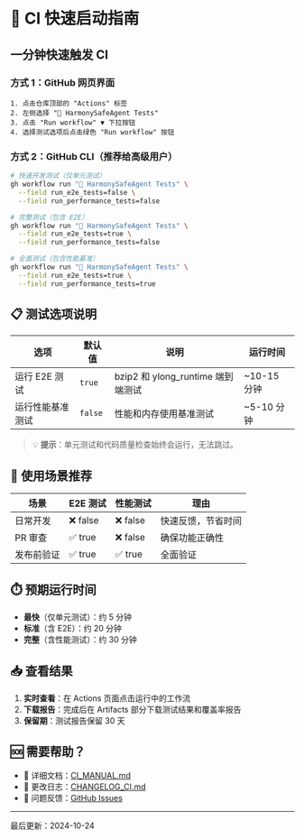 # 🚀 CI 快速启动指南

## 一分钟快速触发 CI

### 方式 1：GitHub 网页界面

```
1. 点击仓库顶部的 "Actions" 标签
2. 左侧选择 "🚀 HarmonySafeAgent Tests"
3. 点击 "Run workflow" ▼ 下拉按钮
4. 选择测试选项后点击绿色 "Run workflow" 按钮
```

### 方式 2：GitHub CLI（推荐给高级用户）

```bash
# 快速开发测试（仅单元测试）
gh workflow run "🚀 HarmonySafeAgent Tests" \
  --field run_e2e_tests=false \
  --field run_performance_tests=false

# 完整测试（包含 E2E）
gh workflow run "🚀 HarmonySafeAgent Tests" \
  --field run_e2e_tests=true \
  --field run_performance_tests=false

# 全面测试（包含性能基准）
gh workflow run "🚀 HarmonySafeAgent Tests" \
  --field run_e2e_tests=true \
  --field run_performance_tests=true
```

## 📋 测试选项说明

| 选项 | 默认值 | 说明 | 运行时间 |
|------|--------|------|----------|
| 运行 E2E 测试 | `true` | bzip2 和 ylong_runtime 端到端测试 | ~10-15 分钟 |
| 运行性能基准测试 | `false` | 性能和内存使用基准测试 | ~5-10 分钟 |

> 💡 **提示**：单元测试和代码质量检查始终会运行，无法跳过。

## 🎯 使用场景推荐

| 场景 | E2E 测试 | 性能测试 | 理由 |
|------|---------|---------|------|
| 日常开发 | ❌ false | ❌ false | 快速反馈，节省时间 |
| PR 审查 | ✅ true | ❌ false | 确保功能正确性 |
| 发布前验证 | ✅ true | ✅ true | 全面验证 |

## ⏱️ 预期运行时间

- **最快**（仅单元测试）：约 5 分钟
- **标准**（含 E2E）：约 20 分钟
- **完整**（含性能测试）：约 30 分钟

## 📥 查看结果

1. **实时查看**：在 Actions 页面点击运行中的工作流
2. **下载报告**：完成后在 Artifacts 部分下载测试结果和覆盖率报告
3. **保留期**：测试报告保留 30 天

## 🆘 需要帮助？

- 📖 详细文档：[CI_MANUAL.md](./CI_MANUAL.md)
- 📝 更改日志：[CHANGELOG_CI.md](./CHANGELOG_CI.md)
- 🐛 问题反馈：[GitHub Issues](https://github.com/your-username/HarmonySafeAgent/issues)

---

最后更新：2024-10-24

